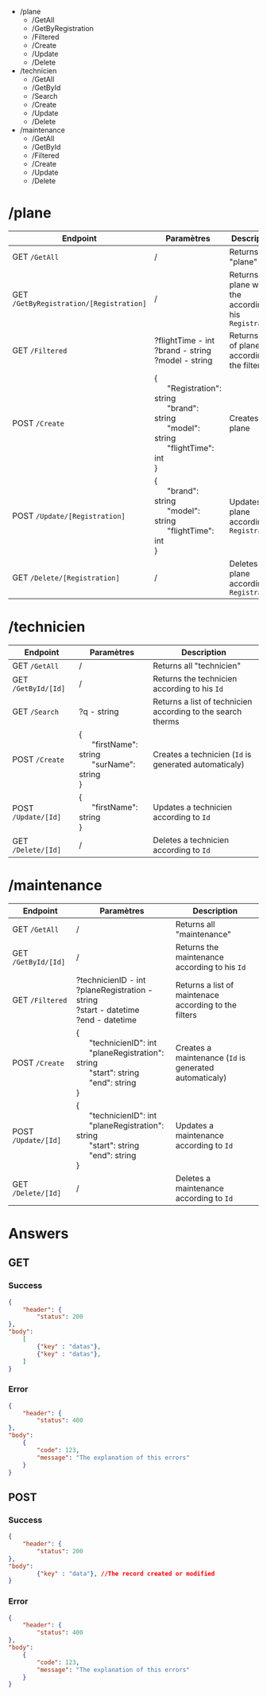 - /plane
  - /GetAll
  - /GetByRegistration
  - /Filtered
  - /Create
  - /Update
  - /Delete
- /technicien   
  - /GetAll
  - /GetById
  - /Search
  - /Create
  - /Update
  - /Delete
- /maintenance
  - /GetAll
  - /GetById
  - /Filtered
  - /Create
  - /Update
  - /Delete


# /plane

| Endpoint | Paramètres | Description |
|---|---|---|
| GET `/GetAll` | / | Returns all "plane" |
| GET `/GetByRegistration/[Registration]` | / | Returns the plane with the according to his `Registration` |
| GET `/Filtered` | ?flightTime - int <br/> ?brand - string <br/> ?model - string | Returns a list of planes according to the filters |
| POST `/Create` | {<br/>&nbsp;&nbsp;&nbsp;&nbsp;&nbsp;&nbsp;"Registration": string<br/>&nbsp;&nbsp;&nbsp;&nbsp;&nbsp;&nbsp;"brand": string<br/>&nbsp;&nbsp;&nbsp;&nbsp;&nbsp;&nbsp;"model": string <br/>&nbsp;&nbsp;&nbsp;&nbsp;&nbsp;&nbsp;"flightTime": int<br/>} | Creates a plane |
| POST `/Update/[Registration]` | {<br/>&nbsp;&nbsp;&nbsp;&nbsp;&nbsp;&nbsp;"brand": string<br/>&nbsp;&nbsp;&nbsp;&nbsp;&nbsp;&nbsp;"model": string <br/>&nbsp;&nbsp;&nbsp;&nbsp;&nbsp;&nbsp;"flightTime": int<br/>} | Updates a plane according to `Registration`|
| GET `/Delete/[Registration]` | / | Deletes a plane according to `Registration`|


# /technicien

| Endpoint | Paramètres | Description |
|---|---|---|
| GET `/GetAll` | / | Returns all "technicien" |
| GET `/GetById/[Id]` | / | Returns the technicien according to his `Id` |
| GET `/Search` | ?q - string | Returns a list of technicien according to the search therms |
| POST `/Create` | {<br/>&nbsp;&nbsp;&nbsp;&nbsp;&nbsp;&nbsp;"firstName": string<br/>&nbsp;&nbsp;&nbsp;&nbsp;&nbsp;&nbsp;"surName": string<br/>} | Creates a technicien (`Id` is generated automaticaly) |
| POST `/Update/[Id]` | {<br/>&nbsp;&nbsp;&nbsp;&nbsp;&nbsp;&nbsp;"firstName": string<br/>} | Updates a technicien according to `Id` |
| GET `/Delete/[Id]` | / | Deletes a technicien according to `Id`|


# /maintenance

| Endpoint | Paramètres | Description |
|---|---|---|
| GET `/GetAll` | / | Returns all "maintenance" |
| GET `/GetById/[Id]` | / | Returns the maintenance according to his `Id` |
| GET `/Filtered` | ?technicienID - int<br/>?planeRegistration - string<br/>?start - datetime<br/>?end - datetime| Returns a list of maintenace according to the filters |
| POST `/Create` | {<br/>&nbsp;&nbsp;&nbsp;&nbsp;&nbsp;&nbsp;"technicienID": int<br/>&nbsp;&nbsp;&nbsp;&nbsp;&nbsp;&nbsp;"planeRegistration": string<br/>&nbsp;&nbsp;&nbsp;&nbsp;&nbsp;&nbsp;"start": string <br/>&nbsp;&nbsp;&nbsp;&nbsp;&nbsp;&nbsp;"end": string<br/>} | Creates a maintenance (`Id` is generated automaticaly) |
| POST `/Update/[Id]` | {<br/>&nbsp;&nbsp;&nbsp;&nbsp;&nbsp;&nbsp;"technicienID": int<br/>&nbsp;&nbsp;&nbsp;&nbsp;&nbsp;&nbsp;"planeRegistration": string<br/>&nbsp;&nbsp;&nbsp;&nbsp;&nbsp;&nbsp;"start": string <br/>&nbsp;&nbsp;&nbsp;&nbsp;&nbsp;&nbsp;"end": string<br/>} | Updates a maintenance according to `Id` |
| GET `/Delete/[Id]` | / | Deletes a maintenance according to `Id`|

# Answers

## GET
### Success

``` json
{
    "header": {
        "status": 200
},
"body":
    [
        {"key" : "datas"},
        {"key" : "datas"},
    ]
}
```

### Error

``` json
{
    "header": {
        "status": 400
},
"body":
    {
        "code": 123,
        "message": "The explanation of this errors"
    }
}
```
## POST
### Success

``` json
{
    "header": {
        "status": 200
},
"body":
        {"key" : "data"}, //The record created or modified
}
```

### Error

``` json
{
    "header": {
        "status": 400
},
"body":
    {
        "code": 123,
        "message": "The explanation of this errors"
    }
}
```
